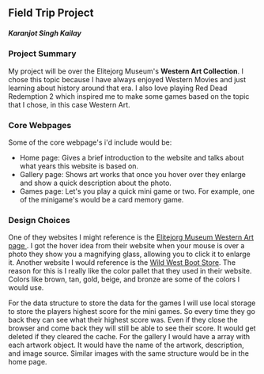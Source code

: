 ## Field Trip Project
##### Karanjot Singh Kailay

### Project Summary

My project will be over the Elitejorg Museum's **Western Art Collection**. I chose this topic because I have always enjoyed Western Movies and just learning about history around that era. I also love playing Red Dead Redemption 2 which inspired me to make some games based on the topic that I chose, in this case Western Art.

### Core Webpages

Some of the core webpage's i'd include would be:

- Home page: Gives a brief introduction to the website and talks about what years this website is based on.
- Gallery page: Shows art works that once you hover over they enlarge and show a quick description about the photo.
- Games page: Let's you play a quick mini game or two. For example, one of the minigame's would be a card memory game.


### Design Choices

One of they websites I might reference is the <a href="https://eiteljorg.org/collections/western-art/"> Elitejorg Museum Western Art page </a>. I got the hover idea from their website when your mouse is over a photo they show you a magnifying glass, allowing you to click it to enlarge it.
Another website I would reference is the <a href="https://www.wildwestbootstore.com">Wild West Boot Store</a>. The reason for this is I really like the color pallet that they used in their website. Colors like brown, tan, gold, beige, and bronze are some of the colors I would use.

For the data structure to store the data for the games I will use local storage to store the players highest score for the mini games. So every time they go back they can see what their highest score was. Even if they close the browser and come back they will still be able to see their score. It would get deleted if they cleared the cache. For the gallery I would have a array with each artwork object. It would have the name of the artwork, description, and image source. Similar images with the same structure would be in the home page.
